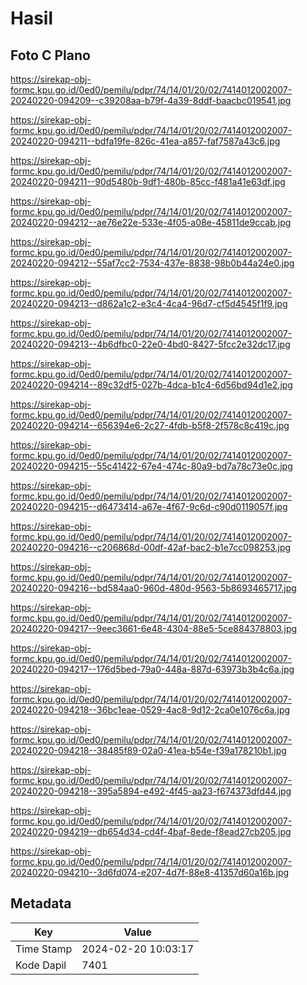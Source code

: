 # Hasil

## Foto C Plano

https://sirekap-obj-formc.kpu.go.id/0ed0/pemilu/pdpr/74/14/01/20/02/7414012002007-20240220-094209--c39208aa-b79f-4a39-8ddf-baacbc019541.jpg

https://sirekap-obj-formc.kpu.go.id/0ed0/pemilu/pdpr/74/14/01/20/02/7414012002007-20240220-094211--bdfa19fe-826c-41ea-a857-faf7587a43c6.jpg

https://sirekap-obj-formc.kpu.go.id/0ed0/pemilu/pdpr/74/14/01/20/02/7414012002007-20240220-094211--90d5480b-9df1-480b-85cc-f481a41e63df.jpg

https://sirekap-obj-formc.kpu.go.id/0ed0/pemilu/pdpr/74/14/01/20/02/7414012002007-20240220-094212--ae76e22e-533e-4f05-a08e-45811de9ccab.jpg

https://sirekap-obj-formc.kpu.go.id/0ed0/pemilu/pdpr/74/14/01/20/02/7414012002007-20240220-094212--55af7cc2-7534-437e-8838-98b0b44a24e0.jpg

https://sirekap-obj-formc.kpu.go.id/0ed0/pemilu/pdpr/74/14/01/20/02/7414012002007-20240220-094213--d862a1c2-e3c4-4ca4-96d7-cf5d4545f1f9.jpg

https://sirekap-obj-formc.kpu.go.id/0ed0/pemilu/pdpr/74/14/01/20/02/7414012002007-20240220-094213--4b6dfbc0-22e0-4bd0-8427-5fcc2e32dc17.jpg

https://sirekap-obj-formc.kpu.go.id/0ed0/pemilu/pdpr/74/14/01/20/02/7414012002007-20240220-094214--89c32df5-027b-4dca-b1c4-6d56bd94d1e2.jpg

https://sirekap-obj-formc.kpu.go.id/0ed0/pemilu/pdpr/74/14/01/20/02/7414012002007-20240220-094214--656394e6-2c27-4fdb-b5f8-2f578c8c419c.jpg

https://sirekap-obj-formc.kpu.go.id/0ed0/pemilu/pdpr/74/14/01/20/02/7414012002007-20240220-094215--55c41422-67e4-474c-80a9-bd7a78c73e0c.jpg

https://sirekap-obj-formc.kpu.go.id/0ed0/pemilu/pdpr/74/14/01/20/02/7414012002007-20240220-094215--d6473414-a67e-4f67-9c6d-c90d0119057f.jpg

https://sirekap-obj-formc.kpu.go.id/0ed0/pemilu/pdpr/74/14/01/20/02/7414012002007-20240220-094216--c206868d-00df-42af-bac2-b1e7cc098253.jpg

https://sirekap-obj-formc.kpu.go.id/0ed0/pemilu/pdpr/74/14/01/20/02/7414012002007-20240220-094216--bd584aa0-960d-480d-9563-5b8693465717.jpg

https://sirekap-obj-formc.kpu.go.id/0ed0/pemilu/pdpr/74/14/01/20/02/7414012002007-20240220-094217--9eec3661-6e48-4304-88e5-5ce884378803.jpg

https://sirekap-obj-formc.kpu.go.id/0ed0/pemilu/pdpr/74/14/01/20/02/7414012002007-20240220-094217--176d5bed-79a0-448a-887d-63973b3b4c6a.jpg

https://sirekap-obj-formc.kpu.go.id/0ed0/pemilu/pdpr/74/14/01/20/02/7414012002007-20240220-094218--36bc1eae-0529-4ac8-9d12-2ca0e1076c6a.jpg

https://sirekap-obj-formc.kpu.go.id/0ed0/pemilu/pdpr/74/14/01/20/02/7414012002007-20240220-094218--38485f89-02a0-41ea-b54e-f39a178210b1.jpg

https://sirekap-obj-formc.kpu.go.id/0ed0/pemilu/pdpr/74/14/01/20/02/7414012002007-20240220-094218--395a5894-e492-4f45-aa23-f674373dfd44.jpg

https://sirekap-obj-formc.kpu.go.id/0ed0/pemilu/pdpr/74/14/01/20/02/7414012002007-20240220-094219--db654d34-cd4f-4baf-8ede-f8ead27cb205.jpg

https://sirekap-obj-formc.kpu.go.id/0ed0/pemilu/pdpr/74/14/01/20/02/7414012002007-20240220-094210--3d6fd074-e207-4d7f-88e8-41357d60a16b.jpg


## Metadata

| Key        | Value               |
| ---------- | ------------------- |
| Time Stamp | 2024-02-20 10:03:17 |
| Kode Dapil | 7401                |



